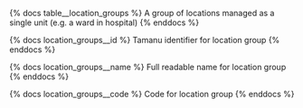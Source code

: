 {% docs table__location_groups %}
A group of locations managed as a single unit (e.g. a ward in hospital) 
{% enddocs %}

{% docs location_groups__id %}
Tamanu identifier for location group
{% enddocs %}

{% docs location_groups__name %}
Full readable name for location group
{% enddocs %}

{% docs location_groups__code %}
Code for location group
{% enddocs %}